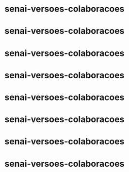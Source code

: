 # senai-versoes-colaboracoes
# senai-versoes-colaboracoes
# senai-versoes-colaboracoes
# senai-versoes-colaboracoes
# senai-versoes-colaboracoes
# senai-versoes-colaboracoes
# senai-versoes-colaboracoes
# senai-versoes-colaboracoes
